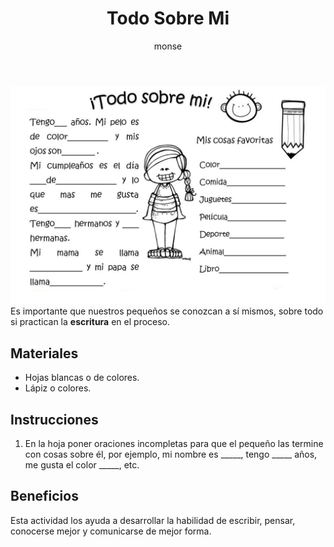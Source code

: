 ﻿---
layout: post
title:  "Todo Sobre Mi"
tags: [linguistica, intrapersonal]
categories: [ninos, actividad]
author: monse
image: /assets/posts/2020-06-05-sobre-mi.jpeg
---
![Actividad de oraciones](/assets/posts/2020-06-05-sobre-mi.jpeg)
Es importante que nuestros pequeños se conozcan a sí mismos, sobre todo si practican la **escritura** en el proceso. 

## Materiales 
- Hojas blancas o de colores.
- Lápiz o colores.
 
## Instrucciones 
1. En la hoja poner oraciones incompletas para que el pequeño las termine con cosas sobre él, por ejemplo, mi nombre es _____, tengo _____ años, me gusta el color _____, etc. 

## Beneficios 
Esta actividad los ayuda a desarrollar la habilidad de escribir, pensar, conocerse mejor y comunicarse de mejor forma. 
